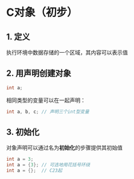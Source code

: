 # C对象（初步）

## 1. 定义

执行环境中数据存储的一个区域，其内容可以表示值

## 2. 用声明创建对象

```c
int a;
```

相同类型的变量可以在一起声明：

```c
int a, b, c; // 声明三个int型变量
```

## 3. 初始化

对象声明可以通过名为**初始化**的步骤提供其初始值

```c
int a = 3;
int a = {3}; // 可选地用花括号环绕
int a = {};  // C23起
```
